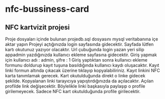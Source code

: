 # nfc-bussiness-card
## NFC kartvizit projesi
Proje dosyaları içinde bulunan projedb.sql dosyasını mysql veritabanına içe aktar yapın
Projeyi açtığınızda login sayfasında gidecektir. Sayfada lütfen kartı okutunuz yazıyor olacaktır.
Url çubuğunda login yazan yeri silip appadmin yazdığınızda kullanıcı ekleme sayfasına gidecektir.
Giriş yapmak için kullanıcı adı : admin, şifre : 1
Giriş yaptıktan sonra kullanıcı ekleme formunu doldurup kayıt tuşuna basıldığında kullanıcı kaydı oluşacaktır.
Kayıt linki formun altında çıkacak üzerine tıklayıp kopyalabiliriniz.
Kayıt linkini NFC karta tanımlamak gerecek. Kart okutulduğunda direkt o linke gidecek şekilde.
Kopyalanan linki tarayıcıya yapıştırdığınızda da açılacaktır. 
Açılan profilde link değişecektir. Böylelikle linki başkasıyla paylaşıp o profile girilemeyecek. 
Sadece NFC kart okutulduğunda profile girilecektir.
